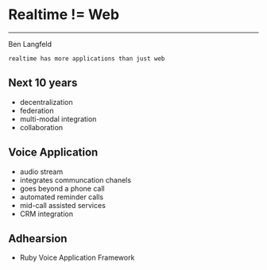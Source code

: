 # Realtime != Web

---

Ben Langfeld

	realtime has more applications than just web

## Next 10 years

+	decentralization
+	federation
+	multi-modal integration
+	collaboration

## Voice Application

+	audio stream
+	integrates communcation chanels
+	goes beyond a phone call
+	automated reminder calls
+	mid-call assisted services
+	CRM integration

## Adhearsion

+	Ruby Voice Application Framework
